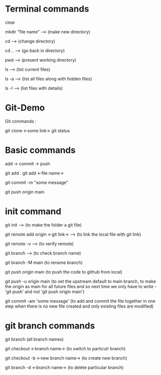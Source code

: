 # Terminal commands

clear

mkdir "file name"  --> (make new directory)

cd  --> (change directory)

cd .. --> (go back in directory)

pwd --> (present working directory)

ls --> (list current files)

ls -a  --> (list all files along with hidden files)

ls -l --> (list files with details)


# Git-Demo  

Git commands : 

git clone <-some link->
git status

# Basic commands 

add -> commit -> push

git add .
git add <-file name->

git commit -m "some message"

git push origin main

# init command

git init --> (to make the folder a git file)

git remote add origin <-git link->   --> (to link the local file with git link)

git remote -v --> (to verify remote)

git branch --> (to check branch name)

git branch -M main (to rename branch)

git push origin main (to push the code to github from local)

git push -u origin main (to set the upstream default to main branch, to make the origin as main for all future files and so next time we only have to write - 'git push' and not 'git push origin main')

git commit -am 'some message'  (to add and commit the file together in one step when there is no new file created and only existing files are modified)

# git branch commands

git branch (all branch names)

git checkout <-branch name-> (to switch to particulr branch)

git checkout -b <-new branch name->  (to create new branch)

git branch -d <-branch name-> (to delete particular branch)


